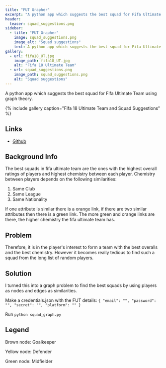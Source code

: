 ```yaml
---
title: "FUT Grapher"
excerpt: "A python app which suggests the best squad for Fifa Ultimate Team using graph theory."
header:
  teaser: squad_suggestions.png
sidebar:
  - title: "FUT Grapher"
    image: squad_suggestions.png
    image_alt: "Squad suggestions"
    text: A python app which suggests the best squad for Fifa Ultimate Team using graph theory.
gallery:
  - url: fifa18_UT.jpg
    image_path: fifa18_UT.jpg
    alt: "Fifa 18 Ultimate Team"
  - url: squad_suggestions.png
    image_path: squad_suggestions.png
    alt: "Squad suggestions"
---
```


A python app which suggests the best squad for Fifa Ultimate Team using graph theory.

{% include gallery caption="Fifa 18 Ultimate Team and Squad Suggestions" %}

## Links

* [Github](https://github.com/WaqasAliAbbasi/FUT_Grapher)

## Background Info

The best squads in fifa ultimate team are the ones with the highest overall ratings of players and highest chemistry between each player. Chemistry between players depends on the following similarities:

1. Same Club
2. Same League
3. Same Nationality

If one attribute is similar there is a orange link, if there are two similar attributes then there is a green link. The more green and orange links are there, the higher chemistry the fifa ultimate team has.

## Problem

Therefore, it is in the player's interest to form a team with the best overalls and the best chemistry. However it becomes really tedious to find such a squad from the long list of random players.

## Solution

I turned this into a graph problem to find the best squads by using players as nodes and edges as similarities.

Make a credentials.json with the FUT details:
`{ "email": "", "password": "", "secret": "", "platform": "" }`

Run `python squad_graph.py`

## Legend

Brown node: Goalkeeper

Yellow node: Defender

Green node: Midfielder
